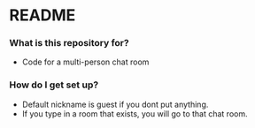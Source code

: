 # README #

### What is this repository for? ###

* Code for a multi-person chat room

### How do I get set up? ###

* Default nickname is guest if you dont put anything.
* If you type in a room that exists, you will go to that chat room.
